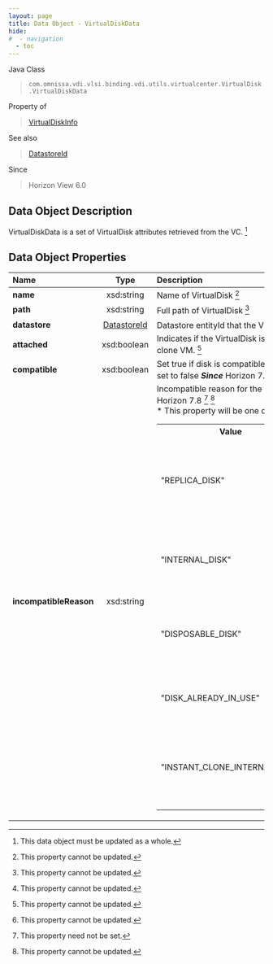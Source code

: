 ```yaml
---
layout: page
title: Data Object - VirtualDiskData
hide:
#  - navigation
  - toc
---
```






Java Class
> `com.omnissa.vdi.vlsi.binding.vdi.utils.virtualcenter.VirtualDisk.VirtualDiskData`

Property of
> [VirtualDiskInfo](vdi.utils.virtualcenter.VirtualDisk.VirtualDiskInfo.md#field_detail)

See also
> [DatastoreId](vdi.entity.DatastoreId.md)

Since
> Horizon View 6.0


## Data Object Description

VirtualDiskData is a set of VirtualDisk attributes retrieved from the VC.
 [^167]



## Data Object Properties

 Name | Type | Description
:---|:---:|:---
**name**|  xsd:string|  Name of VirtualDisk [^2]
**path**|  xsd:string|  Full path of VirtualDisk [^2]
**datastore**| [DatastoreId](vdi.entity.DatastoreId.md)|  Datastore entityId that the VirtualDisk belongs to [^2]
**attached**|  xsd:boolean|  Indicates if the VirtualDisk is attached to a linked-clone VM. [^2]
**compatible**|  xsd:boolean|  Set true if disk is compatible for persistent disk else set to false  **_Since_** Horizon 7.8 [^2]
**incompatibleReason**|  xsd:string|  Incompatible reason for the persistent disk  **_Since_** Horizon 7.8 [^1] [^2] <br>* This property will be one of:<br><table><tr><th>Value</th><th>Description</th></tr><tr><td>"REPLICA_DISK"</td><td>Replica Disks are not compatible to be used as Persistent disk</td></tr><tr><td>"INTERNAL_DISK"</td><td>Internal disk are not compatible to be used as Persistent disk</td></tr><tr><td>"DISPOSABLE_DISK"</td><td>Disposable disk are not compatible to be used as Persistent disk</td></tr><tr><td>"DISK_ALREADY_IN_USE"</td><td>Disk already imported as persistent disk</td></tr><tr><td>"INSTANT_CLONE_INTERNAL_DISK"</td><td>Instant clone internal disk is not compatible to be a Persistent disk</td></tr></table>


 


[^1]: This property need not be set.
[^2]: This property cannot be updated.
[^167]: This data object must be updated as a whole.